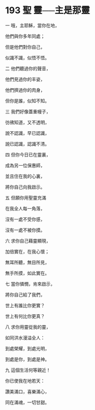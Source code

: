 # 193 聖 靈──主是那靈

一 哦，主耶穌，當你在地，

他們與你多年同處；

但是他們對你自己，

似識不識，似悟不悟。

二 他們聽過你的聲音，

他們見過你的丰姿，

他們擠過你的肉身，

但你是誰，似知不知。

三 我們好像蓋重幔子，

彷彿知道，又不透明，

說不認識，早已認識，

說已認識，認識不清。

四 但你今日已在靈裏，

成為另一位保惠師，

並且住在我的心裏，

將你自己向我啟示。

五 但願你用聖靈充滿

在我全人每一角落，

沒有一處不受你感，

沒有一處不被你摸。

六 求你自己藉靈顯現，

加倍實在，在我心懷；

無耳所聽，無目所見，

無手所摸，如此實在。

七 當你憐憫，肯來啟示，

將你自己給了我們，

世上有誰比你更實？

世上有何比你更真？

八 求你用靈從我的靈，

如同洪水漫溢全人：

到處榮耀，到處光明，

到處是你，到處是神。

九 這個生活何等親近！

你已使我在地若天：

讚美滿口，喜樂滿心，

同在滿魂，一切甘甜。

